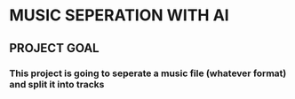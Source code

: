# MUSIC SEPERATION WITH AI #

## PROJECT GOAL ##

### This project is going to seperate a music file (whatever format) and split it into tracks ###
